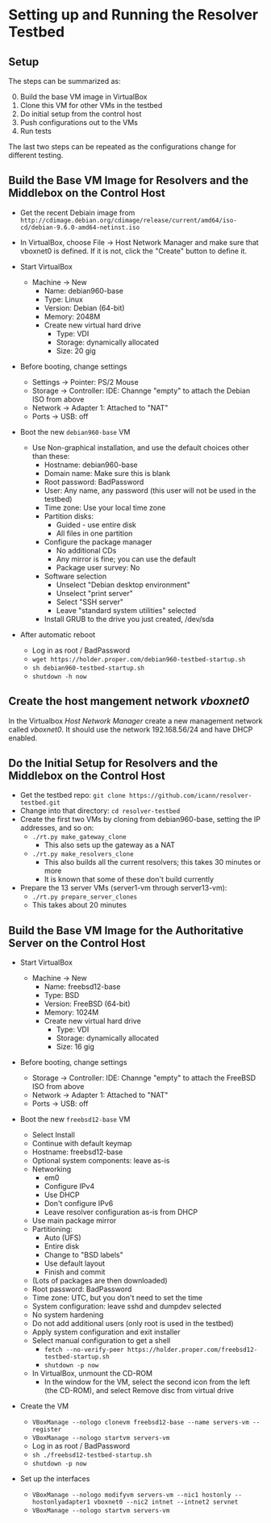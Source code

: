 # Setting up and Running the Resolver Testbed

## Setup

The steps can be summarized as:

0. Build the base VM image in VirtualBox
0. Clone this VM for other VMs in the testbed
0. Do initial setup from the control host
0. Push configurations out to the VMs
0. Run tests

The last two steps can be repeated as the configurations change for different testing.

## Build the Base VM Image for Resolvers and the Middlebox on the Control Host

* Get the recent Debiain image from `http://cdimage.debian.org/cdimage/release/current/amd64/iso-cd/debian-9.6.0-amd64-netinst.iso`

* In VirtualBox, choose File &rarr; Host Network Manager and make sure that vboxnet0 is defined. If it is not,
click the "Create" button to define it.

* Start VirtualBox
	* Machine &rarr; New
		* Name: debian960-base
		* Type: Linux
		* Version: Debian (64-bit)
		* Memory: 2048M
		* Create new virtual hard drive
			* Type: VDI
			* Storage: dynamically allocated
			* Size: 20 gig

* Before booting, change settings
	* Settings &rarr; Pointer: PS/2 Mouse
	* Storage &rarr; Controller: IDE: Channge "empty" to attach the Debian ISO from above
	* Network &rarr; Adapter 1: Attached to "NAT"
	* Ports &rarr; USB: off

* Boot the new `debian960-base` VM
	* Use Non-graphical installation, and use the default choices other than these:
		* Hostname: debian960-base
		* Domain name: Make sure this is blank
		* Root password: BadPassword
		* User: Any name, any password (this user will not be used in the testbed)
		* Time zone: Use your local time zone
		* Partition disks:
			* Guided - use entire disk
			* All files in one partition
		* Configure the package manager
			* No additional CDs
			* Any mirror is fine; you can use the default
			* Package user survey: No
		* Software selection
			* Unselect "Debian desktop environment"
			* Unselect "print server"
			* Select "SSH server"
			* Leave "standard system utilities" selected
		* Install GRUB to the drive you just created, /dev/sda

* After automatic reboot
	* Log in as root / BadPassword
	* `wget https://holder.proper.com/debian960-testbed-startup.sh`
	* `sh debian960-testbed-startup.sh`
	* `shutdown -h now`

## Create the host mangement network _vboxnet0_

In the Virtualbox _Host Network Manager_ create a new management network called _vboxnet0_. It should use the network 192.168.56/24 and have DHCP enabled.

## Do the Initial Setup for Resolvers and the Middlebox on the Control Host

* Get the testbed repo: `git clone https://github.com/icann/resolver-testbed.git`
* Change into that directory: `cd resolver-testbed`
* Create the first two VMs by cloning from debian960-base, setting the IP addresses, and so on:
	* `./rt.py make_gateway_clone`
		* This also sets up the gateway as a NAT
	* `./rt.py make_resolvers_clone`
		* This also builds all the current resolvers; this takes 30 minutes or more
		* It is known that some of these don't build currently
* Prepare the 13 server VMs (server1-vm through server13-vm):
	* `./rt.py prepare_server_clones`
	* This takes about 20 minutes

## Build the Base VM Image for the Authoritative Server on the Control Host

* Start VirtualBox
	* Machine &rarr; New
		* Name: freebsd12-base
		* Type: BSD
		* Version: FreeBSD (64-bit)
		* Memory: 1024M
		* Create new virtual hard drive
			* Type: VDI
			* Storage: dynamically allocated
			* Size: 16 gig

* Before booting, change settings
	* Storage &rarr; Controller: IDE: Channge "empty" to attach the FreeBSD ISO from above
	* Network &rarr; Adapter 1: Attached to "NAT"
	* Ports &rarr; USB: off

* Boot the new `freebsd12-base` VM
	* Select Install
	* Continue with default keymap
	* Hostname: freebsd12-base
	* Optional system components: leave as-is
	* Networking
		* em0
		* Configure IPv4
		* Use DHCP
		* Don't configure IPv6
		* Leave resolver configuration as-is from DHCP
	* Use main package mirror
	* Partitioning:
		* Auto (UFS)
		* Entire disk
		* Change to "BSD labels"
		* Use default layout
		* Finish and commit
	* (Lots of packages are then downloaded)
	* Root password: BadPassword
	* Time zone: UTC, but you don't need to set the time
	* System configuration: leave sshd and dumpdev selected
	* No system hardening
	* Do not add additional users (only root is used in the testbed)
	* Apply system configuration and exit installer
	* Select manual configuration to get a shell
		* `fetch --no-verify-peer https://holder.proper.com/freebsd12-testbed-startup.sh`
		* `shutdown -p now`
	* In VirtualBox, unmount the CD-ROM
		* In the window for the VM, select the second icon from the left (the CD-ROM), and select Remove disc from virtual drive

* Create the VM
	* `VBoxManage --nologo clonevm freebsd12-base --name servers-vm --register`
	* `VBoxManage --nologo startvm servers-vm`
	* Log in as root / BadPassword
	* `sh ./freebsd12-testbed-startup.sh`
	* `shutdown -p now`

* Set up the interfaces
	* `VBoxManage --nologo modifyvm servers-vm --nic1 hostonly --hostonlyadapter1 vboxnet0 --nic2 intnet --intnet2 servnet`
	* `VBoxManage --nologo startvm servers-vm`

